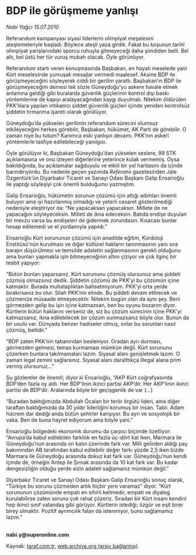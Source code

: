 # BDP ile görüşmeme yanlışı

*Nabi Yağcı 15.07.2010*

<div class="yazi"><p>Referandum kampanyası siyasi liderlerin olimpiyat meşalesini ateşlemeleriyle başladı. Böylece ateşli yaza girdik. Fakat bu koşunun tarihî olimpiyat yarışlarındaki sporcu ruhuyla gitmeyeceği daha şimdiden belli. Bel altı, bel üstü her tür vuruş mubah olacak. Öyle görünüyor. </p>
<p>Referandum startı veren konuşmasında Başbakan, en hayati meselede yani Kürt meselesinde yumuşak mesajlar vermedi maalesef. Aksine BDP ile görüşmeyeceğini söyleyerek ciddi bir gerilim yarattı. Başbakan’ın BDP ile görüşmeyeceğim demesi tek sözle Güneydoğu’yu askere havale etmek anlamına geldiği gibi buralarda güvenlik güçlerinin kontrol dışı baskı yöntemlerine de kapıyı aralayacağından kaygı duyulmalı. Nitekim öldürülen PKK’lılara yapılan intikamcı şiddet güvenlik güçleri içinde yeniden kontrolsüz şiddetin tırmanma işareti olarak görülüyor. </p>
<p>Güneydoğu’da yükselen gerilimin referandum sürecini olumsuz etkileyeceğini herkes görebilir, Başbakan, hükümet, AK Parti de görebilir. O zaman niye bu tutum? Kanımca eski yanlışın devamı. PKK’nın askerî yöntemlerle tasfiye edilebileceği yanılgısı. </p>
<p>Öyle görülüyor ki, Başbakan Güneydoğu’dan yükselen seslere, 99 STK açıklamasına ve onu izleyen diğerlerine yeterince kulak vermemiş. Oysa bakıldığında, bu açıklamalar sağduyulu ve etkili bir yol haritasını da içinde barındırıyordu. Bu nedenle geçen yazımda <i>Referans</i> gazetesinden Jale Özgentürk’ün Diyarbakır Ticaret ve Sanayi Odası Başkanı Galip Ensarioğlu ile yaptığı söyleşiyi çok önemli bulduğumu yazmıştım. </p>
<p>Galip Ensarioğlu, hükümetin sorunun çözümü için attığı adımları önemli buluyor ama iyi hazırlanmış olmadığı ve yeterli cesaret gösterilmediği nedeniyle eleştiriyor da: “Ne yapacaksan yapacaksın. Millete de ne yapacağını söyleyeceksin. Milleti de ikna edeceksin. Batıda endişe duyulan bir mevzu varsa bu endişeleri de gidermek zorundasın. Kısacası bunlar hesap edilemedi ve el yordamıyla yapıldı.” </p>
<p>Ensarioğlu Kürt sorununun çözümü için anadilde eğitim, Kürdoloji Enstitüsü’nün kurulması ve diğer kültürel hakların tanınmasının yanı sıra barajın düşürülmesi ve temsilde adaletin sağlanmasının gerekli olduğunu ama bunları yapmakla işin bitmeyeceğinin altını çiziyor ve çok ilginç bir tesbit yapıyor: </p>
<p>“Bütün bunları yaparsanız, Kürt sorununu çözmüş olursunuz ama şiddeti çözmüş olmazsınız dedik. Şiddetin çözümü de PKK’yi bu çözümün içine katmaktır. Burada muhataplıktan bahsetmiyorum. PKK’yi orta yerde bırakırsanız bu olur. Silah PKK’nin elinde. Bu şiddeti devam ettirecek ve çözmenize müsaade etmeyecektir. Nitekim bugün olan da aynı şey. Beni görmezden gelip bu işin içine katmazsan, ben bu oyunu bozarım diyor. Kürtlerin bütün haklarını verseniz de, siz bu çözüm sürecinin içine PKK’yi katmazsanız, ikna edilebilecek bir çözüm sunmazsanız böyle olur. Bunun da bir usulü var. Dünyada benzer hadiseler olmuş, onlar bu sorunları nasıl çözmüş, bellidir.”</p>
<p>“BDP zaten PKK’nin tabanından besleniyor. Oradan ayrı durması, görmezden gelmesi, temas kurmaması mümkün değil. Kürt sorununu çözerken bunlara takılmamaları lazım. Siyasal alanı genişletmek lazım. O zaman legal zemini sağlarsınız. Siyasal alanı daralttıkça illegal alana prim vermiş olursunuz...”</p>
<p>Şu gözlemler de önemli; diyor ki Ensarioğlu, “AKP Kürt coğrafyasında BDP’den fazla oy aldı. Her BDP’linin ikinci partisi AKP’dir. Her AKP’linin ikinci partisi de BDP’dir. Aralarında böyle bir geçişgenlik de var (...) </p>
<p>“Buradan baktığımızda Abdullah Öcalan bir terör örgütü lideri, ama diğer taraftan baktığımızda da 30 yıldır liderliğini korumuş bir insan. Tabii. Adam hücrem dar dediği anda bütün şehirler karışıyor. Bu ayrı ve sosyolojik bir vaka. Ben de buna hayret ediyorum ama böyle yani.”</p>
<p>Ensarioğlu bölgedeki ekonomik durumu da çarpıcı biçimde özetliyor: “Avrupa’da kabul edilebilen farklılık en fazla üç-dört kat iken, Marmara ile Güneydoğu’nun arasında on katın üzerinde fark var. Milli gelirden aldığı pay bakımından AB tarafından kabul edilebilir değer farkı yüzde 2,5 iken bizde Marmara ile Güneydoğu arasında dokuz kat fark var. Güneydoğu’nun kendi içinde de, örneğin Antep ile Şırnak arasında da 10 kat fark var. Bu kadar dengesizliğin olduğu yerde sizin adaleti sağlamanız mümkün değil.”</p>
<p>Diyarbakır Ticaret ve Sanayi Odası Başkanı Galip Ensarioğlu sonuç olarak, “Türkiye bu sorunu çözmeden artık hiçbir yere varamaz” diyor. “Kürt sorununun çözümünde empati en sihirli kelimedir, empati ve diyalog kurulabilirse zaten sorunu çok rahat çözeriz. Sıradan bir Kürt insanı kendini hep ikinci sınıf vatandaş gibi görüyor. Kürtlerin istediği; özgür ve eşit birer birey olmaktır. Pozitif ayrımcılık falan da istenmiyor, bunu sağlamamız lazım.” </p>
<p><b><br/>nabi.y@superonline.com</b></p></div>

Kaynak: [taraf.com.tr](http://www.taraf.com.tr:80/nabi-yagci/makale-bdp-ile-gorusmeme-yanlisi.htm), [web.archive.org (arşiv bağlantısı)](http://web.archive.org/web/20100718215918/http://www.taraf.com.tr:80/nabi-yagci/makale-bdp-ile-gorusmeme-yanlisi.htm)
